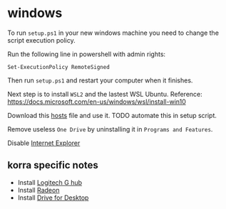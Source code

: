 windows
=======

To run `setup.ps1` in your new windows machine you need to change the script execution policy.

Run the following line in powershell with admin rights:

```
Set-ExecutionPolicy RemoteSigned
```

Then run `setup.ps1` and restart your computer when it finishes.

Next step is to install `WSL2` and the lastest WSL Ubuntu. Reference: https://docs.microsoft.com/en-us/windows/wsl/install-win10

Download this [hosts](https://someonewhocares.org/hosts/zero/hosts) file and use it. TODO automate this in setup script.

Remove useless `One Drive` by uninstalling it in `Programs and Features`. 

Disable [Internet Explorer](https://www.lifewire.com/how-to-uninstall-or-remove-internet-explorer-2617982)

korra specific notes
--------------------

* Install [Logitech G hub](https://www.logitechg.com/en-us/innovation/g-hub.html)
* Install [Radeon](https://www.amd.com/en/support)
* Install [Drive for Desktop](https://www.google.com/drive/download/)